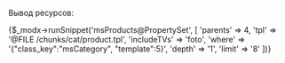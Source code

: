 Вывод ресурсов:

{$_modx->runSnippet('msProducts@PropertySet', 
[
    'parents' => 4,
    'tpl' => '@FILE /chunks/cat/product.tpl',
    'includeTVs' => 'foto',
    'where' => '{"class_key":"msCategory", "template":5}',
    'depth' => '1',
    'limit' => '8'
    ])}